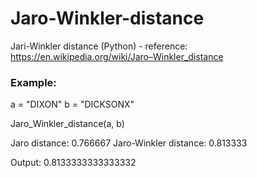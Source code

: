 # Jaro-Winkler-distance
Jari-Winkler distance (Python) - reference: 
https://en.wikipedia.org/wiki/Jaro–Winkler_distance

### Example:

<!--# a = "abcde"-->
<!--# b = "abdcde"-->

<!--# a = "MARTHA"-->
<!--# b = "MARHTA"-->

<!--# a = "DWAYNE"-->
<!--# b = "DUANE"-->

a = "DIXON"
b = "DICKSONX"

<!--# a = "aaabbe"-->
<!--# b = "abbcc4aaee"-->

Jaro_Winkler_distance(a, b)

Jaro distance: 0.766667
Jaro-Winkler distance: 0.813333

Output:
0.8133333333333332
